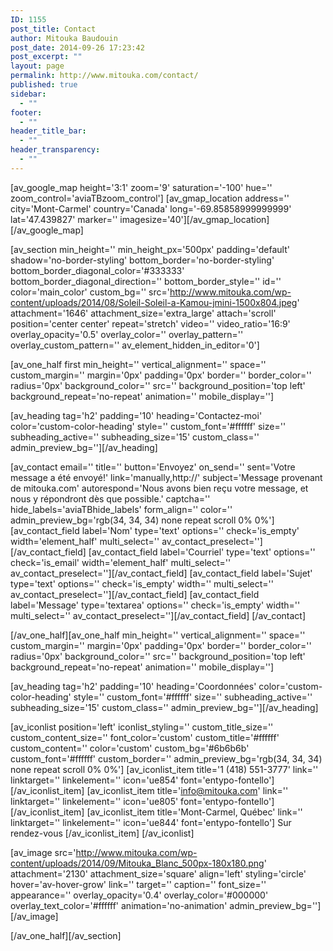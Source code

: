 ```yaml
---
ID: 1155
post_title: Contact
author: Mitouka Baudouin
post_date: 2014-09-26 17:23:42
post_excerpt: ""
layout: page
permalink: http://www.mitouka.com/contact/
published: true
sidebar:
  - ""
footer:
  - ""
header_title_bar:
  - ""
header_transparency:
  - ""
---
```

[av_google_map height='3:1' zoom='9' saturation='-100' hue='' zoom_control='aviaTBzoom_control']
[av_gmap_location address='' city='Mont-Carmel' country='Canada' long='-69.85858999999999' lat='47.439827' marker='' imagesize='40'][/av_gmap_location]
[/av_google_map]

[av_section min_height='' min_height_px='500px' padding='default' shadow='no-border-styling' bottom_border='no-border-styling' bottom_border_diagonal_color='#333333' bottom_border_diagonal_direction='' bottom_border_style='' id='' color='main_color' custom_bg='' src='http://www.mitouka.com/wp-content/uploads/2014/08/Soleil-Soleil-a-Kamou-jmini-1500x804.jpeg' attachment='1646' attachment_size='extra_large' attach='scroll' position='center center' repeat='stretch' video='' video_ratio='16:9' overlay_opacity='0.5' overlay_color='' overlay_pattern='' overlay_custom_pattern='' av_element_hidden_in_editor='0']

[av_one_half first min_height='' vertical_alignment='' space='' custom_margin='' margin='0px' padding='0px' border='' border_color='' radius='0px' background_color='' src='' background_position='top left' background_repeat='no-repeat' animation='' mobile_display='']

[av_heading tag='h2' padding='10' heading='Contactez-moi' color='custom-color-heading' style='' custom_font='#ffffff' size='' subheading_active='' subheading_size='15' custom_class='' admin_preview_bg=''][/av_heading]

[av_contact email='' title='' button='Envoyez' on_send='' sent='Votre message a été envoyé!' link='manually,http://' subject='Message provenant de mitouka.com' autorespond='Nous avons bien reçu votre message, et nous y répondront dès que possible.' captcha='' hide_labels='aviaTBhide_labels' form_align='' color='' admin_preview_bg='rgb(34, 34, 34) none repeat scroll 0% 0%']
[av_contact_field label='Nom' type='text' options='' check='is_empty' width='element_half' multi_select='' av_contact_preselect=''][/av_contact_field]
[av_contact_field label='Courriel' type='text' options='' check='is_email' width='element_half' multi_select='' av_contact_preselect=''][/av_contact_field]
[av_contact_field label='Sujet' type='text' options='' check='is_empty' width='' multi_select='' av_contact_preselect=''][/av_contact_field]
[av_contact_field label='Message' type='textarea' options='' check='is_empty' width='' multi_select='' av_contact_preselect=''][/av_contact_field]
[/av_contact]

[/av_one_half][av_one_half min_height='' vertical_alignment='' space='' custom_margin='' margin='0px' padding='0px' border='' border_color='' radius='0px' background_color='' src='' background_position='top left' background_repeat='no-repeat' animation='' mobile_display='']

[av_heading tag='h2' padding='10' heading='Coordonnées' color='custom-color-heading' style='' custom_font='#ffffff' size='' subheading_active='' subheading_size='15' custom_class='' admin_preview_bg=''][/av_heading]

[av_iconlist position='left' iconlist_styling='' custom_title_size='' custom_content_size='' font_color='custom' custom_title='#ffffff' custom_content='' color='custom' custom_bg='#6b6b6b' custom_font='#ffffff' custom_border='' admin_preview_bg='rgb(34, 34, 34) none repeat scroll 0% 0%']
[av_iconlist_item title='1 (418) 551-3777' link='' linktarget='' linkelement='' icon='ue854' font='entypo-fontello'][/av_iconlist_item]
[av_iconlist_item title='info@mitouka.com' link='' linktarget='' linkelement='' icon='ue805' font='entypo-fontello'][/av_iconlist_item]
[av_iconlist_item title='Mont-Carmel, Québec' link='' linktarget='' linkelement='' icon='ue844' font='entypo-fontello']
Sur rendez-vous
[/av_iconlist_item]
[/av_iconlist]

[av_image src='http://www.mitouka.com/wp-content/uploads/2014/09/Mitouka_Blanc_500px-180x180.png' attachment='2130' attachment_size='square' align='left' styling='circle' hover='av-hover-grow' link='' target='' caption='' font_size='' appearance='' overlay_opacity='0.4' overlay_color='#000000' overlay_text_color='#ffffff' animation='no-animation' admin_preview_bg=''][/av_image]

[/av_one_half][/av_section]